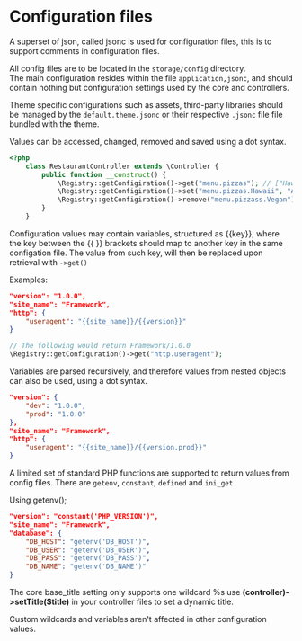 # Configuration files
A superset of json, called jsonc is used for configuration files, this is to support comments in configuration files.  

All config files are to be located in the `storage/config` directory.  
The main configuration resides within the file `application,jsonc`, and should contain nothing but configuration settings used by the core and controllers.  

Theme specific configurations such as assets, third-party libraries should be managed by the `default.theme.jsonc` or their respective `.jsonc` file file bundled with the theme.  

Values can be accessed, changed, removed and saved using a dot syntax.  

```php
<?php
	class RestaurantController extends \Controller {
		public function __construct() {
			\Registry::getConfigiration()->get("menu.pizzas"); // ["Hawaii", "MeatLover", "Vegan", ...]
			\Registry::getConfigiration()->set("menu.pizzas.Hawaii", "Ananas"); // ["Ananas", "MeatLover", "Vegan", ...]
			\Registry::getConfigiration()->remove("menu.pizzass.Vegan"); // ["Ananas", "MeatLover", ...]
		}
	}
```

Configuration values may contain variables, structured as {{key}}, where the key between the {{ }} brackets should map to another key in the same configation file.
The value from such key, will then be replaced upon retrieval with `->get()`

Examples:
```json
"version": "1.0.0",
"site_name": "Framework",
"http": {
    "useragent": "{{site_name}}/{{version}}"
}
```

```php
// The following would return Framework/1.0.0
\Registry::getConfiguration()->get("http.useragent");
```

Variables are parsed recursively, and therefore values from nested objects can also be used, using a dot syntax.
```json
"version": {
	"dev": "1.0.0",
	"prod": "1.0.0"
},
"site_name": "Framework",
"http": {
    "useragent": "{{site_name}}/{{version.prod}}"
}
```

A limited set of standard PHP functions are supported to return values from config files.
There are `getenv`, `constant`, `defined` and `ini_get`

Using getenv();  
```json
"version": "constant('PHP_VERSION')",
"site_name": "Framework",
"database": {
    "DB_HOST": "getenv('DB_HOST')",
	"DB_USER": "getenv('DB_USER')",
	"DB_PASS": "getenv('DB_PASS')",
	"DB_NAME": "getenv('DB_NAME')"
}
```

The core base_title setting only supports one wildcard %s use **(controller)->setTitle($title)** in your controller files to set a dynamic title.  

Custom wildcards and variables aren't affected in other configuration values.  
